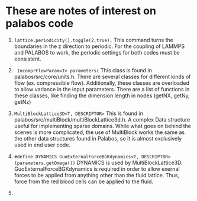 # These are notes of interest on palabos code

1. `lattice.periodicity().toggle(2,true);` This command turns the boundaries in the z direction to periodic. For the coupling of LAMMPS and PALABOS to work, the periodic settings for both codes must be consistent.

2. ` IncomprFlowParam<T> parameters(` This class is found in palabos/src/core/units.h. There are several classes for different kinds of flow (ex. compressible flow). Additionally, these classes are overloaded to allow variance in the input parameters. There are a list of functions in these classes, like finding the dimension length in nodes (getNX, getNy, getNz)

3. `MultiBlockLattice3D<T, DESCRIPTOR>` This is found in palabos/src/multiBlock/multiBlockLattice3d.h. A complex Data structure useful for implementing sparse domains. While what goes on behind the scenes is more complicated, the use of MultiBlock works the same as the other data structures found in Palabos, so it is almost exclusively used in end user code.

4. `#define DYNAMICS GuoExternalForceBGKdynamics<T, DESCRIPTOR>(parameters.getOmega())` DYNAMICS is used by MultiBlockLattice3D. GuoExternalForceBGKdynamics is required in order to allow exernal forces to be applied from anything other than the fluid lattice. Thus, force from the red blood cells can be applied to the fluid.

5.   
